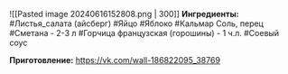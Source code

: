 ![[Pasted image 20240616152808.png | 300]]
**Ингредиенты:**
#Листья_салата (айсберг)
#Яйцо 
#Яблоко
#Кальмар
Соль, перец
#Сметана - 2-3 л
#Горчица французская (горошины) - 1 ч.л.
#Соевый соус

**Приготовление:**
https://vk.com/wall-186822095_38769